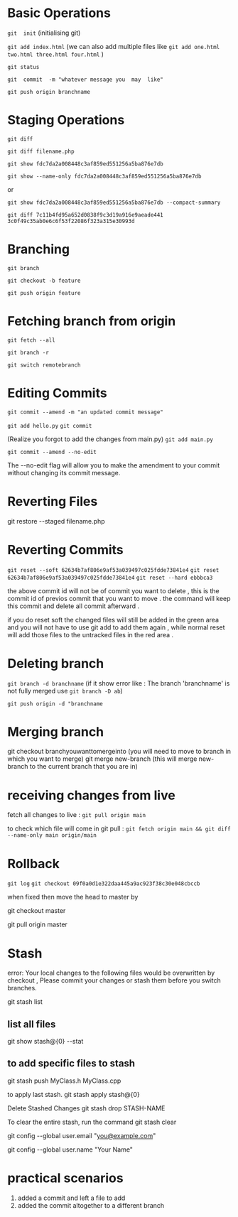 
# Basic Operations
`git  init`    (initialising git)

`git add index.html`   (we can also add multiple files like `git add one.html two.html three.html four.html` )

`git status`

`git  commit  -m "whatever message you  may  like"`   

`git push origin branchname`  

# Staging Operations

`git diff`

`git diff filename.php`

`git show fdc7da2a008448c3af859ed551256a5ba876e7db`

`git show --name-only fdc7da2a008448c3af859ed551256a5ba876e7db`

or

`git show fdc7da2a008448c3af859ed551256a5ba876e7db --compact-summary`

`git diff 7c11b4fd95a652d0838f9c3d19a916e9aeade441 3c0f49c35ab0e6c6f53f22086f323a315e30993d`


# Branching

`git branch`

`git checkout -b feature`

`git push origin feature`


# Fetching branch from origin 

`git fetch --all`

`git branch -r`

`git switch remotebranch`

# Editing Commits

`git commit --amend -m "an updated commit message"`

`git add hello.py`
`git commit` 

(Realize you forgot to add the changes from main.py) 
`git add main.py` 

`git commit --amend --no-edit`

The --no-edit flag will allow you to make the amendment to your commit without changing its commit message.

# Reverting Files

git restore --staged filename.php

# Reverting Commits

`git reset --soft 62634b7af806e9af53a039497c025fdde73841e4` 
`git reset 62634b7af806e9af53a039497c025fdde73841e4` 
`git reset --hard ebbbca3`

the above commit id will not be of commit  you want to delete , this  is  the commit  id of previos commit that you want to  move . the command will keep this commit and delete all commit afterward .

if you do reset soft the changed files will still be added in the green area and you will not have to use git add to add them again , while normal reset will add those files to the untracked files in the red area .


# Deleting branch

`git branch -d branchname`  (if it show error like : The branch 'branchname' is not fully merged use `git branch -D ab`)

`git push origin -d "branchname` 

# Merging branch

git checkout branchyouwanttomergeinto (you will need to move to branch in which you want to merge)
git merge new-branch (this will merge new-branch to the current branch that you are in)

# receiving changes from live 

fetch all changes to live : `git pull origin main`

to check which file will come in git pull :  `git fetch origin main && git diff --name-only main origin/main`

#  Rollback

`git log`
`git checkout 09f0a0d1e322daa445a9ac923f38c30e048cbccb`

when fixed then move the head to master by 

git checkout master

git pull origin master


#  Stash

error: Your local changes to the following files would be overwritten by checkout , Please commit your changes or stash them before you switch branches.

git stash list

list all files
-----------------
git show stash@{0} --stat

to add specific files to stash 
-----------------------------
git stash push MyClass.h MyClass.cpp

to apply last stash.
git stash apply stash@{0}

Delete Stashed Changes
git stash drop STASH-NAME

To clear the entire stash, run the command
git stash clear


git config --global user.email "you@example.com"
  
git config --global user.name "Your Name"

# practical scenarios 
1. added a commit and left a file to add
2. added the commit altogether to a different branch
 



